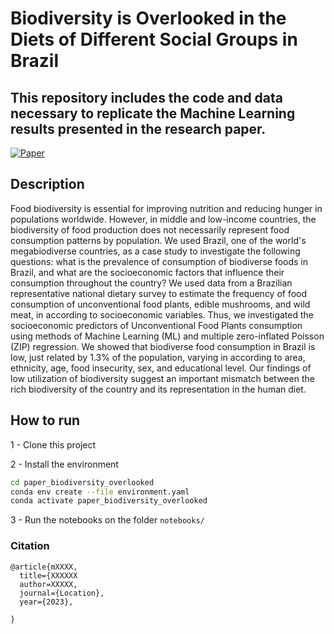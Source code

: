 # Biodiversity is Overlooked in the Diets of Different Social Groups in Brazil  
## This repository includes the code and data necessary to replicate the Machine Learning results presented in the research paper.

[![Paper](https://zenodo.org/badge/doi/10.1038/s41598-023-34543-8.svg)]([https://doi.org/10.1371/journal.pone.XXX](https://doi.org/10.1038/s41598-023-34543-8))


 
## Description   
Food biodiversity is essential for improving nutrition and reducing hunger in populations worldwide. However, in middle and low-income countries, the biodiversity of food production does not necessarily represent food consumption patterns by population. We used Brazil, one of the world's megabiodiverse countries, as a case study to investigate the following questions: what is the prevalence of consumption of biodiverse foods in Brazil, and what are the socioeconomic factors that influence their consumption throughout the country? We used data from a Brazilian representative national dietary survey to estimate the frequency of food consumption of unconventional food plants, edible mushrooms, and wild meat, in according to socioeconomic variables. Thus, we investigated the socioeconomic predictors of Unconventional Food Plants consumption using methods of Machine Learning (ML) and multiple zero-inflated Poisson (ZIP) regression. We showed that biodiverse food consumption in Brazil is low, just related by 1.3% of the population, varying in according to area, ethnicity, age, food insecurity, sex, and educational level. Our findings of low utilization of biodiversity suggest an important mismatch between the rich biodiversity of the country and its representation in the human diet.


## How to run   
1 - Clone this project

2 - Install the environment

```bash
cd paper_biodiversity_overlooked
conda env create --file environment.yaml
conda activate paper_biodiversity_overlooked
```

3 - Run the notebooks on the folder `notebooks/`


### Citation   
```
@article{mXXXX,
  title={XXXXXX
  author=XXXXX,
  journal={Location},
  year={2023},
  
}
```   

